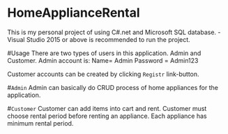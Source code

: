 # HomeApplianceRental
This is my personal project of using C#.net and Microsoft SQL database.
-Visual Studio 2015 or above is recommended to run the project.


#Usage
There are two types of users in this application.
Admin and Customer.
Admin account is: Name= Admin
                  Password = Admin123
                  
Customer accounts can be created by clicking `Registr` link-button.

#`Admin`
Admin can basically do CRUD process of home appliances for the application.

#`Customer`
Customer can add items into cart and rent.
Customer must choose rental period before renting an appliance. Each appliance has minimum rental period.
